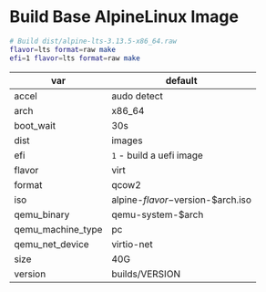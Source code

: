 # Build Base AlpineLinux Image

```bash
# Build dist/alpine-lts-3.13.5-x86_64.raw
flavor=lts format=raw make
efi=1 flavor=lts format=raw make
```

| var               | default                           |
| ----------------- | --------------------------------- |
| accel             | audo detect                       |
| arch              | x86_64                            |
| boot_wait         | 30s                               |
| dist              | images                            |
| efi               | `1` - build a uefi image          |
| flavor            | virt                              |
| format            | qcow2                             |
| iso               | alpine-$flavor-$version-$arch.iso |
| qemu_binary       | qemu-system-$arch                 |
| qemu_machine_type | pc                                |
| qemu_net_device   | virtio-net                        |
| size              | 40G                               |
| version           | builds/VERSION                    |
